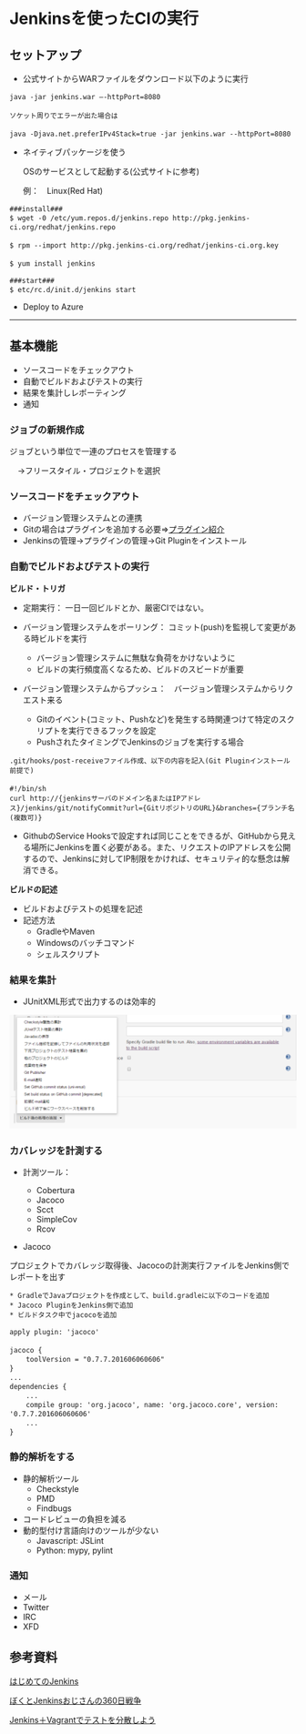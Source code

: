 <!-- $theme: gaia -->

# Jenkinsを使ったCIの実行

## セットアップ

* 公式サイトからWARファイルをダウンロード以下のように実行

```
java -jar jenkins.war –-httpPort=8080

ソケット周りでエラーが出た場合は

java -Djava.net.preferIPv4Stack=true -jar jenkins.war --httpPort=8080
```

* ネイティブパッケージを使う

	OSのサービスとして起動する(公式サイトに参考)

	例：　Linux(Red Hat)

```
###install###
$ wget -0 /etc/yum.repos.d/jenkins.repo http://pkg.jenkins-ci.org/redhat/jenkins.repo

$ rpm --import http://pkg.jenkins-ci.org/redhat/jenkins-ci.org.key

$ yum install jenkins
```


```
###start###
$ etc/rc.d/init.d/jenkins start
```

* Deploy to Azure

----
## 基本機能

* ソースコードをチェックアウト
* 自動でビルドおよびテストの実行
* 結果を集計しレポーティング
* 通知

### ジョブの新規作成

ジョブという単位で一連のプロセスを管理する

　→フリースタイル・プロジェクトを選択

### ソースコードをチェックアウト

* バージョン管理システムとの連携
* Gitの場合はプラグインを追加する必要=>[プラグイン紹介](https://www.slideshare.net/linoSth/javajenkins-25tips?qid=71373c58-137d-4e37-9773-c92ac64fedbc&v=&b=&from_search=2)
* Jenkinsの管理→プラグインの管理→Git Pluginをインストール

### 自動でビルドおよびテストの実行

**ビルド・トリガ**

* 定期実行： 一日一回ビルドとか、厳密CIではない。
* バージョン管理システムをポーリング： コミット(push)を監視して変更がある時ビルドを実行
	* バージョン管理システムに無駄な負荷をかけないように
	* ビルドの実行頻度高くなるため、ビルドのスビードが重要

* バージョン管理システムからプッシュ：　バージョン管理システムからリクエスト来る
	* Gitのイベント(コミット、Pushなど)を発生する時関連つけて特定のスクリプトを実行できるフックを設定
	* PushされたタイミングでJenkinsのジョブを実行する場合


```
.git/hooks/post-receiveファイル作成、以下の内容を記入(Git Pluginインストール前提で)

#!/bin/sh
curl http://{jenkinsサーバのドメイン名またはIPアドレス}/jenkins/git/notifyCommit?url={GitリポジトリのURL}&branches={ブランチ名(複数可)}
```

* GithubのService Hooksで設定すれば同じことをできるが、GitHubから見える場所にJenkinsを置く必要がある。また、リクエストのIPアドレスを公開するので、Jenkinsに対してIP制限をかければ、セキュリティ的な懸念は解消できる。

**ビルドの記述**

* ビルドおよびテストの処理を記述
* 記述方法
	* GradleやMaven
	* Windowsのバッチコマンド
	* シェルスクリプト

### 結果を集計

* JUnitXML形式で出力するのは効率的

![after-build](images/after-build.PNG)

### カバレッジを計測する

* 計測ツール：
	* Cobertura
	* Jacoco
	* Scct
	* SimpleCov
	* Rcov

* Jacoco

 プロジェクトでカバレッジ取得後、Jacocoの計測実行ファイルをJenkins側でレポートを出す
	
	* GradleでJavaプロジェクトを作成として、build.gradleに以下のコードを追加
	* Jacoco PluginをJenkins側で追加
	* ビルドタスク中でjacocoを追加

```
apply plugin: 'jacoco'

jacoco {
    toolVersion = "0.7.7.201606060606"
}
...
dependencies {
    ...
    compile group: 'org.jacoco', name: 'org.jacoco.core', version: '0.7.7.201606060606'
    ...
}
```

### 静的解析をする

* 静的解析ツール
	* Checkstyle
	* PMD
	* Findbugs
* コードレビューの負担を減る
* 動的型付け言語向けのツールが少ない
	* Javascript: JSLint
	* Python: mypy, pylint

### 通知

* メール
* Twitter
* IRC
* XFD

## 参考資料

[はじめてのJenkins](http://qiita.com/nyasba/items/eea459e97a56c5d43fce#job%E3%81%AE%E6%89%8B%E5%8B%95%E5%AE%9F%E8%A1%8C)

[ぼくとJenkinsおじさんの360日戦争](https://www.slideshare.net/goccy/tech-hills-jenkinsgoshima)

[Jenkins＋Vagrantでテストを分散しよう](http://www.buildinsider.net/enterprise/jenkins/004)